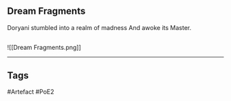 ## Dream Fragments
Doryani stumbled into a realm of madness
And awoke its Master.
##
![[Dream Fragments.png]]

---
## Tags
#Artefact
#PoE2